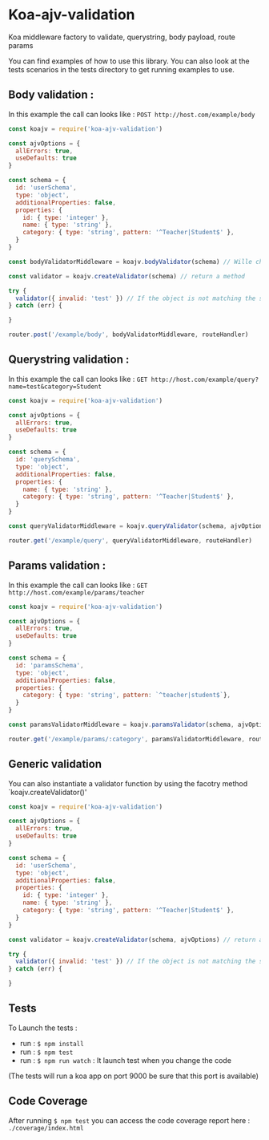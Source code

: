 # Koa-ajv-validation

Koa middleware factory to validate, querystring, body payload, route params

You can find examples of how to use this library.
You can also look at the tests scenarios in the tests directory to get running examples to use.

## Body validation :

In this example the call can looks like : `POST http://host.com/example/body`

```js
const koajv = require('koa-ajv-validation')

const ajvOptions = {
  allErrors: true,
  useDefaults: true
}

const schema = {
  id: 'userSchema',
  type: 'object',
  additionalProperties: false,
  properties: {
    id: { type: 'integer' },
    name: { type: 'string' },
    category: { type: 'string', pattern: '^Teacher|Student$' },
  }
}

const bodyValidatorMiddleware = koajv.bodyValidator(schema) // Wille check ctx.request.body

const validator = koajv.createValidator(schema) // return a method

try {
  validator({ invalid: 'test' }) // If the object is not matching the schema an execption is thrown
} catch (err) {

}

router.post('/example/body', bodyValidatorMiddleware, routeHandler)
```

## Querystring validation :

In this example the call can looks like : `GET http://host.com/example/query?name=test&category=Student`

```js
const koajv = require('koa-ajv-validation')

const ajvOptions = {
  allErrors: true,
  useDefaults: true
}

const schema = {
  id: 'querySchema',
  type: 'object',
  additionalProperties: false,
  properties: {
    name: { type: 'string' },
    category: { type: 'string', pattern: '^Teacher|Student$' },
  }
}

const queryValidatorMiddleware = koajv.queryValidator(schema, ajvOptions) // Will check ctx.request.query

router.get('/example/query', queryValidatorMiddleware, routeHandler)
```

## Params validation :

In this example the call can looks like : `GET http://host.com/example/params/teacher`

```js
const koajv = require('koa-ajv-validation')

const ajvOptions = {
  allErrors: true,
  useDefaults: true
}

const schema = {
  id: 'paramsSchema',
  type: 'object',
  additionalProperties: false,
  properties: {
    category: { type: 'string', pattern: `^teacher|student$`},
  }
}

const paramsValidatorMiddleware = koajv.paramsValidator(schema, ajvOptions) // Will check ctx.params

router.get('/example/params/:category', paramsValidatorMiddleware, routeHandler)
```

## Generic validation

You can also instantiate a validator function by using the facotry method `koajv.createValidator()'

```js
const koajv = require('koa-ajv-validation')

const ajvOptions = {
  allErrors: true,
  useDefaults: true
}

const schema = {
  id: 'userSchema',
  type: 'object',
  additionalProperties: false,
  properties: {
    id: { type: 'integer' },
    name: { type: 'string' },
    category: { type: 'string', pattern: '^Teacher|Student$' },
  }
}

const validator = koajv.createValidator(schema, ajvOptions) // return a method

try {
  validator({ invalid: 'test' }) // If the object is not matching the schema an execption is thrown
} catch (err) {

}
```

## Tests

To Launch the tests :

- run : `$ npm install`
- run : `$ npm test`
- run : `$ npm run watch` : It launch test when you change the code

(The tests will run a koa app on port 9000 be sure that this port is available)

## Code Coverage

After running `$ npm test` you can access the code coverage report here : `./coverage/index.html`
